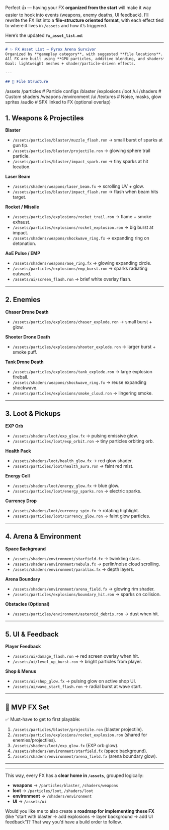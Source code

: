 Perfect 👍 — having your FX **organized from the start** will make it way easier to hook into events (weapons, enemy deaths, UI feedback). I’ll rewrite the FX list into a **file-structure oriented format**, with each effect tied to where it lives in `/assets` and how it’s triggered.

Here’s the updated **`fx_asset_list.md`**:

---

```markdown
# ✨ FX Asset List – Fyrox Arena Survivor
Organized by **gameplay category**, with suggested **file locations**.  
All FX are built using **GPU particles, additive blending, and shaders**.  
Goal: lightweight meshes + shader/particle-driven effects.

---

## 📂 File Structure

```

/assets
/particles        # Particle configs
/blaster
/explosions
/loot
/ui
/shaders          # Custom shaders
/weapons
/environment
/ui
/textures         # Noise, masks, glow sprites
/audio            # SFX linked to FX (optional overlap)


## 1. Weapons & Projectiles

**Blaster**
- `/assets/particles/blaster/muzzle_flash.ron` → small burst of sparks at gun tip.  
- `/assets/particles/blaster/projectile.ron` → glowing sphere trail particle.  
- `/assets/particles/blaster/impact_spark.ron` → tiny sparks at hit location.  

**Laser Beam**
- `/assets/shaders/weapons/laser_beam.fx` → scrolling UV + glow.  
- `/assets/particles/blaster/impact_flash.ron` → flash when beam hits target.  

**Rocket / Missile**
- `/assets/particles/explosions/rocket_trail.ron` → flame + smoke exhaust.  
- `/assets/particles/explosions/rocket_explosion.ron` → big burst at impact.  
- `/assets/shaders/weapons/shockwave_ring.fx` → expanding ring on detonation.  

**AoE Pulse / EMP**
- `/assets/shaders/weapons/aoe_ring.fx` → glowing expanding circle.  
- `/assets/particles/explosions/emp_burst.ron` → sparks radiating outward.  
- `/assets/ui/screen_flash.ron` → brief white overlay flash.  

---

## 2. Enemies

**Chaser Drone Death**
- `/assets/particles/explosions/chaser_explode.ron` → small burst + glow.  

**Shooter Drone Death**
- `/assets/particles/explosions/shooter_explode.ron` → larger burst + smoke puff.  

**Tank Drone Death**
- `/assets/particles/explosions/tank_explode.ron` → large explosion fireball.  
- `/assets/shaders/weapons/shockwave_ring.fx` → reuse expanding shockwave.  
- `/assets/particles/explosions/smoke_cloud.ron` → lingering smoke.  

---

## 3. Loot & Pickups

**EXP Orb**
- `/assets/shaders/loot/exp_glow.fx` → pulsing emissive glow.  
- `/assets/particles/loot/exp_orbit.ron` → tiny particles orbiting orb.  

**Health Pack**
- `/assets/shaders/loot/health_glow.fx` → red glow shader.  
- `/assets/particles/loot/health_aura.ron` → faint red mist.  

**Energy Cell**
- `/assets/shaders/loot/energy_glow.fx` → blue glow.  
- `/assets/particles/loot/energy_sparks.ron` → electric sparks.  

**Currency Drop**
- `/assets/shaders/loot/currency_spin.fx` → rotating highlight.  
- `/assets/particles/loot/currency_glow.ron` → faint glow particles.  

---

## 4. Arena & Environment

**Space Background**
- `/assets/shaders/environment/starfield.fx` → twinkling stars.  
- `/assets/shaders/environment/nebula.fx` → perlin/noise cloud scrolling.  
- `/assets/shaders/environment/parallax.fx` → depth layers.  

**Arena Boundary**
- `/assets/shaders/environment/arena_field.fx` → glowing rim shader.  
- `/assets/particles/explosions/boundary_hit.ron` → sparks on collision.  

**Obstacles (Optional)**
- `/assets/particles/environment/asteroid_debris.ron` → dust when hit.  

---

## 5. UI & Feedback

**Player Feedback**
- `/assets/ui/damage_flash.ron` → red screen overlay when hit.  
- `/assets/ui/level_up_burst.ron` → bright particles from player.  

**Shop & Menus**
- `/assets/ui/shop_glow.fx` → pulsing glow on active shop UI.  
- `/assets/ui/wave_start_flash.ron` → radial burst at wave start.  

---

## 🎯 MVP FX Set

✅ Must-have to get to first playable:  
1. `/assets/particles/blaster/projectile.ron` (blaster projectile).  
2. `/assets/particles/explosions/rocket_explosion.ron` (shared for enemies/projectiles).  
3. `/assets/shaders/loot/exp_glow.fx` (EXP orb glow).  
4. `/assets/shaders/environment/starfield.fx` (space background).  
5. `/assets/shaders/environment/arena_field.fx` (arena boundary glow).  

---

---

This way, every FX has a **clear home in `/assets`**, grouped logically:

* **weapons** → `/particles/blaster`, `/shaders/weapons`
* **loot** → `/particles/loot`, `/shaders/loot`
* **environment** → `/shaders/environment`
* **UI** → `/assets/ui`

Would you like me to also create a **roadmap for implementing these FX** (like “start with blaster → add explosions → layer background → add UI feedback”)? That way you’d have a build order to follow.
